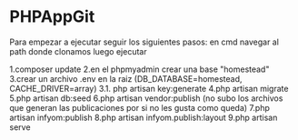 # PHPAppGit


Para empezar a ejecutar seguir los siguientes pasos: en cmd navegar al path donde clonamos luego ejecutar

1.composer update 
2.en el phpmyadmin crear una base "homestead" 
3.crear un archivo .env en la raiz (DB_DATABASE=homestead, CACHE_DRIVER=array) 
3.1. php artisan key:generate 4.php artisan migrate 5.php artisan db:seed 6.php artisan vendor:publish (no subo los archivos que generan las publicaciones por si no les gusta como queda) 7.php artisan infyom:publish 8.php artisan infyom.publish:layout 9.php artisan serve
